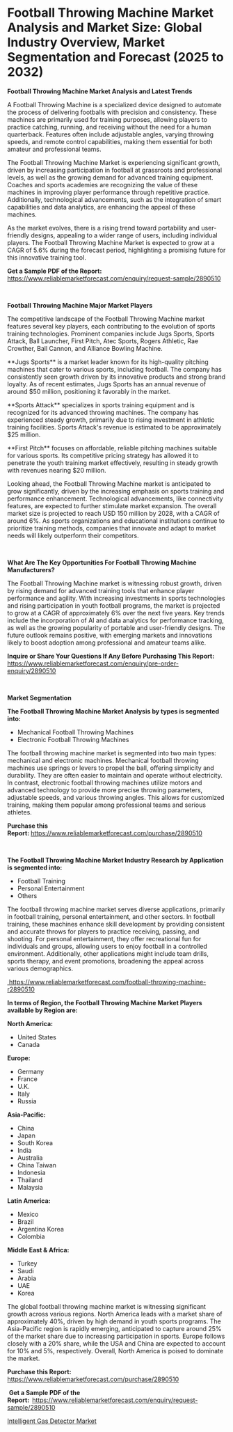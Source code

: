 <p><h1>Football Throwing Machine Market Analysis and Market Size: Global Industry Overview, Market Segmentation and Forecast (2025 to 2032)</h1></p><p><strong>Football Throwing Machine Market Analysis and Latest Trends</strong></p>
<p><p>A Football Throwing Machine is a specialized device designed to automate the process of delivering footballs with precision and consistency. These machines are primarily used for training purposes, allowing players to practice catching, running, and receiving without the need for a human quarterback. Features often include adjustable angles, varying throwing speeds, and remote control capabilities, making them essential for both amateur and professional teams.</p><p>The Football Throwing Machine Market is experiencing significant growth, driven by increasing participation in football at grassroots and professional levels, as well as the growing demand for advanced training equipment. Coaches and sports academies are recognizing the value of these machines in improving player performance through repetitive practice. Additionally, technological advancements, such as the integration of smart capabilities and data analytics, are enhancing the appeal of these machines. </p><p>As the market evolves, there is a rising trend toward portability and user-friendly designs, appealing to a wider range of users, including individual players. The Football Throwing Machine Market is expected to grow at a CAGR of 5.6% during the forecast period, highlighting a promising future for this innovative training tool.</p></p>
<p><strong>Get a Sample PDF of the Report:&nbsp;</strong> <a href="https://www.reliablemarketforecast.com/enquiry/request-sample/2890510?utm_campaign=2316&utm_medium=2&utm_source=Github&utm_content=ia&utm_term=14032025&utm_id=football-throwing-machine">https://www.reliablemarketforecast.com/enquiry/request-sample/2890510</a></p>
<p>&nbsp;</p>
<p><strong>Football Throwing Machine Major Market Players</strong></p>
<p><p>The competitive landscape of the Football Throwing Machine market features several key players, each contributing to the evolution of sports training technologies. Prominent companies include Jugs Sports, Sports Attack, Ball Launcher, First Pitch, Atec Sports, Rogers Athletic, Rae Crowther, Ball Cannon, and Alliance Bowling Machine.</p><p>**Jugs Sports** is a market leader known for its high-quality pitching machines that cater to various sports, including football. The company has consistently seen growth driven by its innovative products and strong brand loyalty. As of recent estimates, Jugs Sports has an annual revenue of around $50 million, positioning it favorably in the market.</p><p>**Sports Attack** specializes in sports training equipment and is recognized for its advanced throwing machines. The company has experienced steady growth, primarily due to rising investment in athletic training facilities. Sports Attack's revenue is estimated to be approximately $25 million.</p><p>**First Pitch** focuses on affordable, reliable pitching machines suitable for various sports. Its competitive pricing strategy has allowed it to penetrate the youth training market effectively, resulting in steady growth with revenues nearing $20 million.</p><p>Looking ahead, the Football Throwing Machine market is anticipated to grow significantly, driven by the increasing emphasis on sports training and performance enhancement. Technological advancements, like connectivity features, are expected to further stimulate market expansion. The overall market size is projected to reach USD 150 million by 2028, with a CAGR of around 6%. As sports organizations and educational institutions continue to prioritize training methods, companies that innovate and adapt to market needs will likely outperform their competitors.</p></p>
<p>&nbsp;</p>
<p><strong>What Are The Key Opportunities For Football Throwing Machine Manufacturers?</strong></p>
<p><p>The Football Throwing Machine market is witnessing robust growth, driven by rising demand for advanced training tools that enhance player performance and agility. With increasing investments in sports technologies and rising participation in youth football programs, the market is projected to grow at a CAGR of approximately 6% over the next five years. Key trends include the incorporation of AI and data analytics for performance tracking, as well as the growing popularity of portable and user-friendly designs. The future outlook remains positive, with emerging markets and innovations likely to boost adoption among professional and amateur teams alike.</p></p>
<p><strong>Inquire or Share Your Questions If Any Before Purchasing This Report:</strong> <a href="https://www.reliablemarketforecast.com/enquiry/pre-order-enquiry/2890510?utm_campaign=2316&utm_medium=2&utm_source=Github&utm_content=ia&utm_term=14032025&utm_id=football-throwing-machine">https://www.reliablemarketforecast.com/enquiry/pre-order-enquiry/2890510</a></p>
<p>&nbsp;</p>
<p><strong>Market Segmentation</strong></p>
<p><strong>The Football Throwing Machine Market Analysis by types is segmented into:</strong></p>
<p><ul><li>Mechanical Football Throwing Machines</li><li>Electronic Football Throwing Machines</li></ul></p>
<p><p>The football throwing machine market is segmented into two main types: mechanical and electronic machines. Mechanical football throwing machines use springs or levers to propel the ball, offering simplicity and durability. They are often easier to maintain and operate without electricity. In contrast, electronic football throwing machines utilize motors and advanced technology to provide more precise throwing parameters, adjustable speeds, and various throwing angles. This allows for customized training, making them popular among professional teams and serious athletes.</p></p>
<p><strong>Purchase this Report:&nbsp;</strong><a href="https://www.reliablemarketforecast.com/purchase/2890510?utm_campaign=2316&utm_medium=2&utm_source=Github&utm_content=ia&utm_term=14032025&utm_id=football-throwing-machine">https://www.reliablemarketforecast.com/purchase/2890510</a></p>
<p>&nbsp;</p>
<p><strong>The Football Throwing Machine Market Industry Research by Application is segmented into:</strong></p>
<p><ul><li>Football Training</li><li>Personal Entertainment</li><li>Others</li></ul></p>
<p><p>The football throwing machine market serves diverse applications, primarily in football training, personal entertainment, and other sectors. In football training, these machines enhance skill development by providing consistent and accurate throws for players to practice receiving, passing, and shooting. For personal entertainment, they offer recreational fun for individuals and groups, allowing users to enjoy football in a controlled environment. Additionally, other applications might include team drills, sports therapy, and event promotions, broadening the appeal across various demographics.</p></p>
<p><a href="https://www.reliablemarketforecast.com/football-throwing-machine-r2890510?utm_campaign=2316&utm_medium=2&utm_source=Github&utm_content=ia&utm_term=14032025&utm_id=football-throwing-machine">&nbsp;https://www.reliablemarketforecast.com/football-throwing-machine-r2890510</a></p>
<p><strong>In terms of Region, the Football Throwing Machine Market Players available by Region are:</strong></p>
<p>
    <p> <strong> North America: </strong>
        <ul>
            <li>United States</li>
            <li>Canada</li>
        </ul>
        </p> 
    <p> <strong> Europe: </strong>
        <ul>
            <li>Germany</li>
            <li>France</li>
            <li>U.K.</li>
            <li>Italy</li>
            <li>Russia</li>
        </ul>
        </p> 
    <p> <strong> Asia-Pacific: </strong>
        <ul>
            <li>China</li>
            <li>Japan</li>
            <li>South Korea</li>
            <li>India</li>
            <li>Australia</li>
            <li>China Taiwan</li>
            <li>Indonesia</li>
            <li>Thailand</li>
            <li>Malaysia</li>
        </ul>
        </p> 
    <p> <strong> Latin America: </strong>
        <ul>
            <li>Mexico</li>
            <li>Brazil</li>
            <li>Argentina Korea</li>
            <li>Colombia</li>
        </ul>
        </p> 
    <p> <strong> Middle East & Africa: </strong>
        <ul>
            <li>Turkey</li>
            <li>Saudi</li>
            <li>Arabia</li>
            <li>UAE</li>
            <li>Korea</li>
        </ul>
    </p>
    </p>
<p><p>The global football throwing machine market is witnessing significant growth across various regions. North America leads with a market share of approximately 40%, driven by high demand in youth sports programs. The Asia-Pacific region is rapidly emerging, anticipated to capture around 25% of the market share due to increasing participation in sports. Europe follows closely with a 20% share, while the USA and China are expected to account for 10% and 5%, respectively. Overall, North America is poised to dominate the market.</p></p>
<p><strong>Purchase this Report: </strong><a href="https://www.reliablemarketforecast.com/purchase/2890510?utm_campaign=2316&utm_medium=2&utm_source=Github&utm_content=ia&utm_term=14032025&utm_id=football-throwing-machine">https://www.reliablemarketforecast.com/purchase/2890510</a></p>
<p>&nbsp;<strong>Get a Sample PDF of the Report:&nbsp;&nbsp;</strong><a href="https://www.reliablemarketforecast.com/enquiry/request-sample/2890510?utm_campaign=2316&utm_medium=2&utm_source=Github&utm_content=ia&utm_term=14032025&utm_id=football-throwing-machine">https://www.reliablemarketforecast.com/enquiry/request-sample/2890510</a></p>
<p><strong></strong></p>
<p><p><a href="https://github.com/bensemilia864/Market-Research-Report-List-1/blob/main/intelligent-gas-detector-market.md?utm_campaign=2316&utm_medium=2&utm_source=Github&utm_content=ia&utm_term=14032025&utm_id=football-throwing-machine">Intelligent Gas Detector Market</a></p></p>